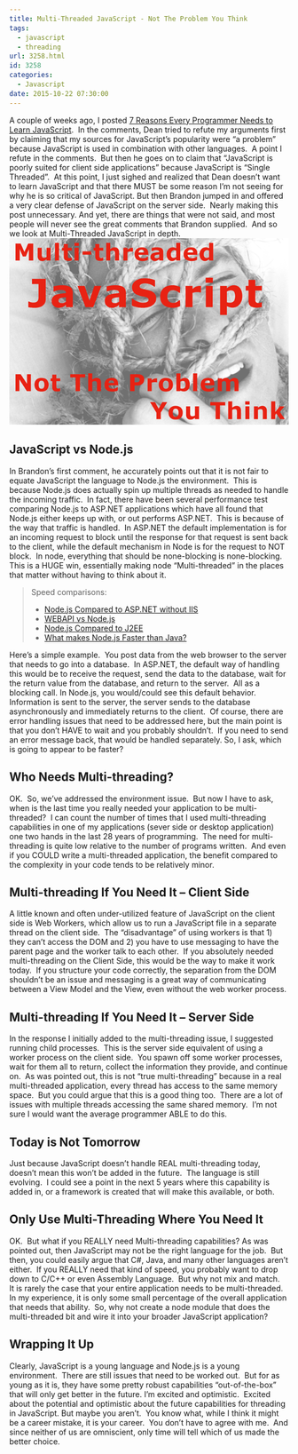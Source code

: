 ```yaml
---
title: Multi-Threaded JavaScript - Not The Problem You Think
tags:
  - javascript
  - threading
url: 3258.html
id: 3258
categories:
  - Javascript
date: 2015-10-22 07:30:00
---
```


A couple of weeks ago, I posted [7 Reasons Every Programmer Needs to Learn JavaScript](/7-reasons-every-programmer-needs-to-learn-javascript/).  In the comments, Dean tried to refute my arguments first by claiming that my sources for JavaScript’s popularity were “a problem” because JavaScript is used in combination with other languages.  A point I refute in the comments.  But then he goes on to claim that “JavaScript is poorly suited for client side applications” because JavaScript is “Single Threaded”.  At this point, I just sighed and realized that Dean doesn’t want to learn JavaScript and that there MUST be some reason I’m not seeing for why he is so critical of JavaScript. But then Brandon jumped in and offered a very clear defense of JavaScript on the server side.  Nearly making this post unnecessary. And yet, there are things that were not said, and most people will never see the great comments that Brandon supplied.  And so we look at Multi-Threaded JavaScript in depth. ![image](/uploads/2015/10/image2.png "image") 

JavaScript vs Node.js
---------------------

In Brandon’s first comment, he accurately points out that it is not fair to equate JavaScript the language to Node.js the environment.  This is because Node.js does actually spin up multiple threads as needed to handle the incoming traffic.  In fact, there have been several performance test comparing Node.js to ASP.NET applications which have all found that Node.js either keeps up with, or out performs ASP.NET.  This is because of the way that traffic is handled.  In ASP.NET the default implementation is for an incoming request to block until the response for that request is sent back to the client, while the default mechanism in Node is for the request to NOT block.  In node, everything that should be none-blocking is none-blocking.  This is a HUGE win, essentially making node “Multi-threaded” in the places that matter without having to think about it.

> Speed comparisons:
> 
> *   [Node.js Compared to ASP.NET without IIS](//www.haneycodes.net/to-node-js-or-not-to-node-js/)
> *   [WEBAPI vs Node.js](//mikaelkoskinen.net/post/asp-net-web-api-vs-node-js-benchmark)
> *   [Node.js Compared to J2EE](//blog.shinetech.com/2013/10/22/performance-comparison-between-node-js-and-java-ee/)
> *   [What makes Node.js Faster than Java?](//strongloop.com/strongblog/node-js-is-faster-than-java/)

Here’s a simple example.  You post data from the web browser to the server that needs to go into a database.  In ASP.NET, the default way of handling this would be to receive the request, send the data to the database, wait for the return value from the database, and return to the server.  All as a blocking call. In Node.js, you would/could see this default behavior.  Information is sent to the server, the server sends to the database asynchronously and immediately returns to the client.  Of course, there are error handling issues that need to be addressed here, but the main point is that you don’t HAVE to wait and you probably shouldn’t.  If you need to send an error message back, that would be handled separately. So, I ask, which is going to appear to be faster?

Who Needs Multi-threading?
--------------------------

OK.  So, we’ve addressed the environment issue.  But now I have to ask, when is the last time you really needed your application to be multi-threaded?  I can count the number of times that I used multi-threading capabilities in one of my applications (sever side or desktop application) one two hands in the last 28 years of programming.  The need for multi-threading is quite low relative to the number of programs written.  And even if you COULD write a multi-threaded application, the benefit compared to the complexity in your code tends to be relatively minor.

Multi-threading If You Need It – Client Side
--------------------------------------------

A little known and often under-utilized feature of JavaScript on the client side is Web Workers, which allow us to run a JavaScript file in a separate thread on the client side.  The “disadvantage” of using workers is that 1) they can’t access the DOM and 2) you have to use messaging to have the parent page and the worker talk to each other.  If you absolutely needed multi-threading on the Client Side, this would be the way to make it work today.  If you structure your code correctly, the separation from the DOM shouldn’t be an issue and messaging is a great way of communicating between a View Model and the View, even without the web worker process.

Multi-threading If You Need It – Server Side
--------------------------------------------

In the response I initially added to the multi-threading issue, I suggested running child processes.  This is the server side equivalent of using a worker process on the client side.  You spawn off some worker processes, wait for them all to return, collect the information they provide, and continue on.  As was pointed out, this is not “true multi-threading” because in a real multi-threaded application, every thread has access to the same memory space.  But you could argue that this is a good thing too.  There are a lot of issues with multiple threads accessing the same shared memory.  I’m not sure I would want the average programmer ABLE to do this.

Today is Not Tomorrow
---------------------

Just because JavaScript doesn’t handle REAL multi-threading today, doesn’t mean this won’t be added in the future.  The language is still evolving.  I could see a point in the next 5 years where this capability is added in, or a framework is created that will make this available, or both.

Only Use Multi-Threading Where You Need It
------------------------------------------

OK.  But what if you REALLY need Multi-threading capabilities? As was pointed out, then JavaScript may not be the right language for the job.  But then, you could easily argue that C#, Java, and many other languages aren’t either.  If you REALLY need that kind of speed, you probably want to drop down to C/C++ or even Assembly Language.  But why not mix and match.  It is rarely the case that your entire application needs to be multi-threaded.  In my experience, it is only some small percentage of the overall application that needs that ability.  So, why not create a node module that does the multi-threaded bit and wire it into your broader JavaScript application?

Wrapping It Up
--------------

Clearly, JavaScript is a young language and Node.js is a young environment.  There are still issues that need to be worked out.  But for as young as it is, they have some pretty robust capabilities “out-of-the-box” that will only get better in the future. I’m excited and optimistic.  Excited about the potential and optimistic about the future capabilities for threading in JavaScript. But maybe you aren’t.  You know what, while I think it might be a career mistake, it is your career.  You don’t have to agree with me.  And since neither of us are omniscient, only time will tell which of us made the better choice.
